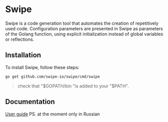 # Swipe

Swipe is a code generation tool that automates the creation of repetitively used code.
Configuration parameters are presented in Swipe as parameters of the Golang function, using explicit initialization instead of
global variables or reflections.

## Installation

To install Swipe, follow these steps:

```shell
go get github.com/swipe-io/swipe/cmd/swipe
```

> check that "$GOPATH/bin "is added to your "$PATH".

## Documentation

[User guide](http://swipeio.dev) PS. at the moment only in Russian
